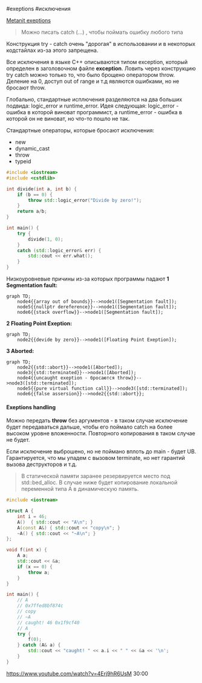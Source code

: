 #exeptions #исключения

[Metanit exeptions](https://metanit.com/cpp/tutorial/6.2.php)

>Можно писать catch (...) , чтобы поймать ошибку любого типа

Конструкция try - catch очень "дорогая" в использовании и в некоторых кодстайлах из-за этого запрещена.

Все исключения в языке C++ описываются типом exception, который определен в заголовочном файле **exception**. Ловить через конструкцию try catch можно только то, что было брощено оператором throw. Деление на 0, доступ out of range и т.д являются ошибками, но не бросают throw.

Глобально, стандартные исплючения разделяются на два больших подвида: logic_error и runtime_error. Идея следующая: logic_error - ошибка в которой виноват программист, а runtime_error - ошибка в которой он не виноват, но что-то пошло не так.

Стандартные операторы, которые бросают исключения:
- new
- dynamic_cast
- throw
- typeid

```C++
#include <iostream>
#include <cstdlib>

int divide(int a, int b) {
	if (b == 0) {
		throw std::logic_error("Divide by zero!");
	}
	return a/b;
}

int main() {
	try {
		divide(1, 0);
	}
	catch (std::logic_error& err) {
		std::cout << err.what();
	}
}
```

Низкоуровневые причины из-за которых программы падают
**1 Segmentation fault:**
```mermaid
graph TD;
	node4{{array out of bounds}}-->node1([Segmentation fault]);
	node5{{nullptr dereference}}-->node1([Segmentation fault]);
	node6{{stack overflow}}-->node1([Segmentation fault]);
```
**2 Floating Point Exeption:**
```mermaid
graph TD;
	node2{{devide by zero}}-->node1([Floating Point Exeption]);
```
**3 Aborted:**
```mermaid
graph TD;
	node2{{std::abort}}-->node1([Aborted]);
	node3{{std::terminated}}-->node1([Aborted]);
	node4{{uncaught exeption - бросаются throw}}-->node3([std::terminated]);
	node5{{pure virtual function call}}-->node3([std::terminated]);
	node6{{false assersion}}-->node2{{std::abort}};
```

#### Exeptions handling

Можно передать **throw** без аргументов - в таком случае исключение будет передаваться дальше, чтобы его поймало catch на более высоком уровне вложенности. Повторного копирования в таком случае не будет.

Если исключение выброшено, но не поймано вплоть до main - будет UB. Гарантируется, что мы упадем с вызовом terminate, но нет гарантий вызова деструкторов и т.д.

>В статической памяти заранее резервируется место под std::bed_alloc. В случае ниже будет копирование локальной переменной типа A в динамическую память.

```C++
#include <iostream>

struct A {
    int i = 46;
	A()  { std::cout << "A\n"; }
	A(const A&) { std::cout << "copy\n"; }
	~A() { std::cout << "~A\n"; }
};

void f(int x) {
	A a;
    std::cout << &a;
	if (x == 0) {
		throw a;
	}
}

int main() {
	// A
	// 0x7ffed8bf874c
	// copy
	// ~A
	// caught! 46 0x1f9cf40
	// A
	try {
		f(0);
	} catch (A& a) {
		std::cout << "caught! " << a.i << " " << &a << '\n';
	}
}
```


https://www.youtube.com/watch?v=4Erj9hR6UsM 30:00
